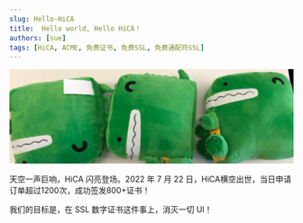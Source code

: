 ```yaml
---
slug: Hello-HiCA
title:  Hello world, Hello HiCA！
authors: [sue]
tags: [HiCA, ACME, 免费证书, 免费SSL, 免费通配符SSL]
---
```


![Docusaurus Plushie](./docusaurus-plushie-banner.jpeg)

天空一声巨响，HiCA 闪亮登场。2022 年 7 月 22 日，HiCA横空出世，当日申请订单超过1200次，成功签发800+证书！

我们的目标是，在 SSL 数字证书这件事上，消灭一切 UI！